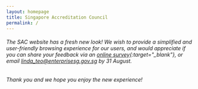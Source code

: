 ```yaml
---
layout: homepage
title: Singapore Accreditation Council
permalink: /
---
```

<!-- Type your notification here - the notification bar will not appear if this is empty. For other changes, refer to _data/homepage.yml to edit the homepage -->

###### The SAC website has a fresh new look! We wish to provide a simplified and user-friendly browsing experience for our users, and  would appreciate if you can share your feedback via an [online survey](https://form.gov.sg/#!/5d5a64801d6c350019ea53ba){:target="\_blank"}, or email <linda_teo@enterprisesg.gov.sg> by 31 August. 

###### Thank you and we hope you enjoy the new experience!
